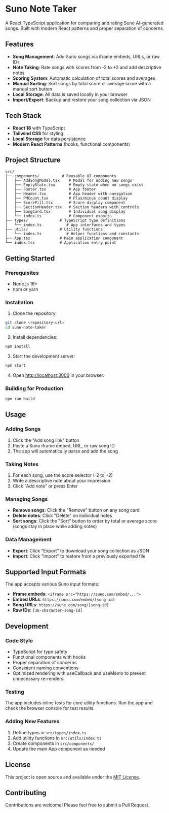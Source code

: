 # Suno Note Taker

A React TypeScript application for comparing and rating Suno AI-generated songs. Built with modern React patterns and proper separation of concerns.

## Features

- **Song Management**: Add Suno songs via iframe embeds, URLs, or raw IDs
- **Note Taking**: Rate songs with scores from -2 to +2 and add descriptive notes
- **Scoring System**: Automatic calculation of total scores and averages
- **Manual Sorting**: Sort songs by total score or average score with a manual sort button
- **Local Storage**: All data is saved locally in your browser
- **Import/Export**: Backup and restore your song collection via JSON

## Tech Stack

- **React 18** with TypeScript
- **Tailwind CSS** for styling
- **Local Storage** for data persistence
- **Modern React Patterns** (hooks, functional components)

## Project Structure

```
src/
├── components/          # Reusable UI components
│   ├── AddSongModal.tsx    # Modal for adding new songs
│   ├── EmptyState.tsx      # Empty state when no songs exist
│   ├── Footer.tsx          # App footer
│   ├── Header.tsx          # App header with navigation
│   ├── PMCount.tsx         # Plus/minus count display
│   ├── ScorePill.tsx       # Score display component
│   ├── SectionHeader.tsx   # Section headers with controls
│   ├── SongCard.tsx        # Individual song display
│   └── index.ts            # Component exports
├── types/              # TypeScript type definitions
│   └── index.ts           # App interfaces and types
├── utils/              # Utility functions
│   └── index.ts           # Helper functions and constants
├── App.tsx             # Main application component
└── index.tsx           # Application entry point
```

## Getting Started

### Prerequisites

- Node.js 16+ 
- npm or yarn

### Installation

1. Clone the repository:
```bash
git clone <repository-url>
cd suno-note-taker
```

2. Install dependencies:
```bash
npm install
```

3. Start the development server:
```bash
npm start
```

4. Open [http://localhost:3000](http://localhost:3000) in your browser.

### Building for Production

```bash
npm run build
```

## Usage

### Adding Songs

1. Click the "Add song link" button
2. Paste a Suno iframe embed, URL, or raw song ID
3. The app will automatically parse and add the song

### Taking Notes

1. For each song, use the score selector (-2 to +2)
2. Write a descriptive note about your impression
3. Click "Add note" or press Enter

### Managing Songs

- **Remove songs**: Click the "Remove" button on any song card
- **Delete notes**: Click "Delete" on individual notes
- **Sort songs**: Click the "Sort" button to order by total or average score (songs stay in place while adding notes)

### Data Management

- **Export**: Click "Export" to download your song collection as JSON
- **Import**: Click "Import" to restore from a previously exported file

## Supported Input Formats

The app accepts various Suno input formats:

- **Iframe embeds**: `<iframe src="https://suno.com/embed/...">`
- **Embed URLs**: `https://suno.com/embed/[song-id]`
- **Song URLs**: `https://suno.com/song/[song-id]`
- **Raw IDs**: `[36-character-song-id]`

## Development

### Code Style

- TypeScript for type safety
- Functional components with hooks
- Proper separation of concerns
- Consistent naming conventions
- Optimized rendering with useCallback and useMemo to prevent unnecessary re-renders

### Testing

The app includes inline tests for core utility functions. Run the app and check the browser console for test results.

### Adding New Features

1. Define types in `src/types/index.ts`
2. Add utility functions in `src/utils/index.ts`
3. Create components in `src/components/`
4. Update the main App component as needed

## License

This project is open source and available under the [MIT License](LICENSE).

## Contributing

Contributions are welcome! Please feel free to submit a Pull Request.
